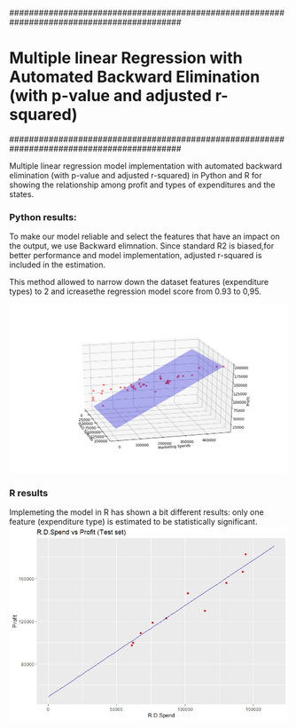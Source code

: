 ###########################################################################################
# Multiple linear Regression with Automated Backward Elimination (with p-value and adjusted r-squared) 
###########################################################################################

Multiple linear regression model implementation with automated backward elimination (with p-value and adjusted r-squared) in Python and R for showing the relationship among profit and types of expenditures and the states.
### Python results:
To make our model reliable and select the features that have an impact on the output, we use Backward elimnation. Since standard R2 is biased,for better performance and model implementation, adjusted r-squared is included in the estimation. 

This method allowed to narrow down the dataset features (expenditure types) to 2 and icreasethe regression model score from 0.93 to 0,95.

 ![Image](https://github.com/AnnaShestova/multiple-linear-regression-with-backward-elimination/blob/master/Python-result.png?raw=true)

### R results
Implemeting the model in R has shown a bit different results: only one feature (expenditure type) is estimated to be statistically significant. 
![Image](https://github.com/AnnaShestova/multiple-linear-regression-with-backward-elimination/blob/master/R%20result.jpeg?raw=true)
